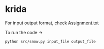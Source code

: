 # krida

For input output format, check [Assignment.txt](Assignment.txt)


To run the code ->
```
python src/snow.py input_file output_file
```
